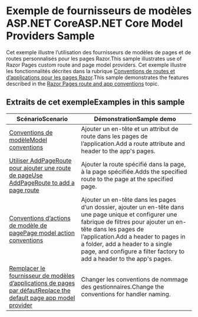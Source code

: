 # <a name="aspnet-core-model-providers-sample"></a><span data-ttu-id="c2566-101">Exemple de fournisseurs de modèles ASP.NET Core</span><span class="sxs-lookup"><span data-stu-id="c2566-101">ASP.NET Core Model Providers Sample</span></span>

<span data-ttu-id="c2566-102">Cet exemple illustre l’utilisation des fournisseurs de modèles de pages et de routes personnalisés pour les pages Razor.</span><span class="sxs-lookup"><span data-stu-id="c2566-102">This sample illustrates use of Razor Pages custom route and page model providers.</span></span> <span data-ttu-id="c2566-103">Cet exemple illustre les fonctionnalités décrites dans la rubrique [Conventions de routes et d’applications pour les pages Razor](https://docs.microsoft.com/aspnet/core/razor-pages/razor-pages-convention-features).</span><span class="sxs-lookup"><span data-stu-id="c2566-103">This sample demonstrates the features described in the [Razor Pages route and app conventions](https://docs.microsoft.com/aspnet/core/razor-pages/razor-pages-convention-features) topic.</span></span>

## <a name="examples-in-this-sample"></a><span data-ttu-id="c2566-104">Extraits de cet exemple</span><span class="sxs-lookup"><span data-stu-id="c2566-104">Examples in this sample</span></span>

| <span data-ttu-id="c2566-105">Scénario</span><span class="sxs-lookup"><span data-stu-id="c2566-105">Scenario</span></span> | <span data-ttu-id="c2566-106">Démonstration</span><span class="sxs-lookup"><span data-stu-id="c2566-106">Sample demo</span></span> |
| -------- | ----------- |
| [<span data-ttu-id="c2566-107">Conventions de modèle</span><span class="sxs-lookup"><span data-stu-id="c2566-107">Model conventions</span></span>](https://docs.microsoft.com/aspnet/core/razor-pages/razor-pages-conventions#model-conventions) | <span data-ttu-id="c2566-108">Ajouter un en-tête et un attribut de route dans les pages de l’application.</span><span class="sxs-lookup"><span data-stu-id="c2566-108">Add a route attribute and header to the app's pages.</span></span> |
| [<span data-ttu-id="c2566-109">Utiliser AddPageRoute pour ajouter une route de page</span><span class="sxs-lookup"><span data-stu-id="c2566-109">Use AddPageRoute to add a page route</span></span>](https://docs.microsoft.com/aspnet/core/razor-pages/razor-pages-conventions#configure-a-page-route) | <span data-ttu-id="c2566-110">Ajouter la route spécifié dans la page, à la page spécifiée.</span><span class="sxs-lookup"><span data-stu-id="c2566-110">Adds the specified route to the page at the specified page.</span></span> |
| [<span data-ttu-id="c2566-111">Conventions d’actions de modèle de page</span><span class="sxs-lookup"><span data-stu-id="c2566-111">Page model action conventions</span></span>](https://docs.microsoft.com/aspnet/core/razor-pages/razor-pages-conventions#page-model-action-conventions) | <span data-ttu-id="c2566-112">Ajouter un en-tête dans les pages d’un dossier, ajouter un en-tête dans une page unique et configurer une fabrique de filtres pour ajouter un en-tête dans les pages de l’application.</span><span class="sxs-lookup"><span data-stu-id="c2566-112">Add a header to pages in a folder, add a header to a single page, and configure a filter factory to add a header to the app's pages.</span></span> |
| [<span data-ttu-id="c2566-113">Remplacer le fournisseur de modèles d’applications de pages par défaut</span><span class="sxs-lookup"><span data-stu-id="c2566-113">Replace the default page app model provider</span></span>](https://docs.microsoft.com/aspnet/core/razor-pages/razor-pages-conventions#replace-the-default-page-app-model-provider) | <span data-ttu-id="c2566-114">Changer les conventions de nommage des gestionnaires.</span><span class="sxs-lookup"><span data-stu-id="c2566-114">Change the conventions for handler naming.</span></span> |
